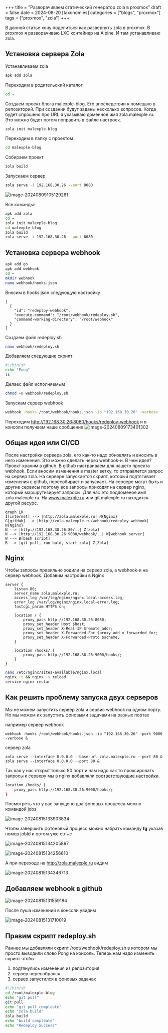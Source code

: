 +++
title = "Разворачиваем статический генератор zola в proxmox"
draft = false
date = 2024-08-20
[taxonomies]
categories = ["blogs", "proxmox"]
tags = ["proxmox", "zola"]
+++

В данной статье хочу поделиться как развернуть zola в proxmox. В proxmox я разворачиваю LXC контейнер на Alpine.
И там устанавливаю zola.



## Установка сервера Zola

Устанавливаем zola
```bash
apk add zola
```
Переходим в родительский каталог
```bash
cd ~
```
Создаем проект блога malexple-blog. Его впоследствии я помещаю в репозиторий. При создании будут заданы несколько вопросов. Когда будет спрошено про URL я указываю доменное имя zola.malexple.ru. Это можно будет потом поправить в файле настроек.
```bash
zola init malexple-blog
```
Переходим в папку с проектом
```bash
cd malexple-blog
```
Собираем проект
```bash
zola build
```
Запускаем сервер
```bash
zola serve -i 192.168.30.26 --port 8080
```
![image-20240809105129261](image-20240809105129261.png)

Все команды:
```bash
apk add zola
cd ~
zola init malexple-blog
cd malexple-blog
zola build
zola serve -i 192.168.30.26 --port 8080
```





## Установка сервера webhook

```bash
apk add go
apk add webhook
cd ~
mkdir webhook
nano webhook/hooks.json
```

Вносим в hooks.json следующую настройку
```
[
  {
    "id": "redeploy-webhook",
    "execute-command": "/root/webhook/redeploy.sh",
    "command-working-directory": "/root/webhook"
  }
]
```

Создаем файл redeploy.sh 
```bash
nano webhook/redeploy.sh
```
Добавляем следующие скрипт
```bash
#!/bin/sh
echo "Pong"
ls
```
Делаес файл исполняемым
```bash
chmod +x webhook/redeploy.sh
```
Запускам сервер webhook
```bash
webhook -hooks /root/webhook/hooks.json -ip "192.168.30.26" -verbose
```

Переходим http://192.168.30.26:8080/hooks/redeploy-webhook и в консоли получаем наше сообщение
![image-20240809173401302](image-20240809173401302.png)





## Общая идея или CI/CD

После настройки сервера zola, его как-то надо обновлять и вносить в него изменения. Это можно сделать через webhook-и. В чем идея? Проект храним в github. В github настраиваем для нашего проекта webhook. Если вносим изменения в master ветку, то отправлется запрос на сервер zola. На сервере запускается скрипт, который подтягивает изменения с github, пересобирает и запускает. На сервере могут быть и другие сервисы поэтому все запросы приходят на сервер nginx, который маршрутизирует запросы. Для нас это поддоменое имя zola.malexple.ru. На www.malexple.ru или git.malexple.ru находится другой ресурс.

```mermaid
graph LR
I[internet] --> |http://zola.malexple.ru| N{Nginx}
G[gitHub] --> |http://zola.malexple.ru/webhook/redeploy-webhook| N{Nginx}
N --> |http://192.168.30.26:80/..| Z[zola]
N --> |http://192.168.30.26:9000/webhook/..| W[webhook server]
W --> B[bash script]
B --> |git pull, run buld, start zola| Z[Zola]
```





## Nginx

Чтобы запросы правильно ходили на сервер zola, а webhook-и на сервер webhook. Добавим настройки в Nginx

```
server {
    listen 80;
    server_name zola.malexple.ru;
    access_log /var/log/nginx/nginx.local-access.log;
    error_log /var/log/nginx/nginx.local-error.log;
    fastcgi_param HTTPS on;
    
    location / {
        proxy_pass http://192.168.30.26:8080;
        proxy_set_header Host $host;
        proxy_set_header X-Real-IP $remote_addr;
        proxy_set_header X-Forwarded-For $proxy_add_x_forwarded_for;
        proxy_set_header X-Forwarded-Proto $scheme;
    }
    
    location /hooks/ {
    	proxy_pass http://192.168.30.26:9000/hooks/;
	}
}

```

```bash
nano /etc/nginx/sites-available/nginx.local
nginx -t && nginx -s reload
service nginx restar
```





## Как решить проблему запуска двух серверов

Мы не можем запустить сервер zola и сервис webhook на одном порту. Но мы можем их запустить фоновыми задачами на разных портах

например сервер webhook

```
webhook -hooks /root/webhook/hooks.json -ip "192.168.30.26" -port 9000 -verbose & 
```

сервер zola 

```
zola serve --interface 0.0.0.0 --base-url zola.malexple.ru --port 80 &
zola serve --interface 0.0.0.0 --port 80 &
```

Так как у нас открыт только 80 порт и нам надо как то проксировать запросы к серверу мы в nginx добавляли [соответствующие настройки](#Nginx).
```sh
location /hooks/ {
    proxy_pass http://192.168.30.26:9000/hooks/;
}
```

Посмотреть что у вас запущено два фоновых процесса можно командой jobs

![image-20240815133903834](image-20240815133903834.png)

Чтобы завершить фотоновый процесс можно набрать команду **fg**  указав номер jobId и потом уже ctrl+c


![image-20240815134205897](image-20240815134205897.png)

![image-20240815134256610](image-20240815134256610.png)

А при переходе на http://zola.malexple.ru видим

![image-20240815134346713](image-20240815134346713.png)



## Добавляем webhook в github

![image-20240815131559184](image-20240815131559184.png)

После пуша изменений в консоли увидим 

![image-20240815131710019](image-20240815131710019.png)





## Правим скрипт redeploy.sh 

Раннее мы добавляли скрипт /root/webhook/redeploy.sh в котором мы просто выводили слово Pong на консоль. Теперь нам надо изменить скрипт чтобы:

1. подтянулись изменения из репозитория 
2. сервер пересобрался
3. сервер запустился в фоновых задачах

```bash
#!/bin/sh
cd /root/malexple-blog
echo "git pull"
git pull
echo "git pull compleate"
echo "zola build"
zola build
echo "build compleate"
echo "Redeploy Success"
```



